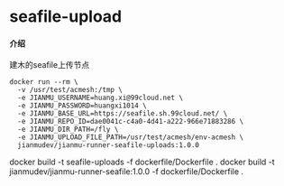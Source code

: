 # seafile-upload

#### 介绍
建木的seafile上传节点

```
docker run --rm \
  -v /usr/test/acmesh:/tmp \
  -e JIANMU_USERNAME=huang.xi@99cloud.net \
  -e JIANMU_PASSWORD=huangxi1014 \
  -e JIANMU_BASE_URL=https://seafile.sh.99cloud.net/ \
  -e JIANMU_REPO_ID=dae0041c-c4a0-4d41-a222-966e71883286 \
  -e JIANMU_DIR_PATH=/fly \
  -e JIANMU_UPLOAD_FILE_PATH=/usr/test/acmesh/env-acmesh \
  jianmudev/jianmu-runner-seafile-uploads:1.0.0
```
docker build -t seafile-uploads -f dockerfile/Dockerfile .
docker build -t jianmudev/jianmu-runner-seafile:1.0.0 -f dockerfile/Dockerfile .